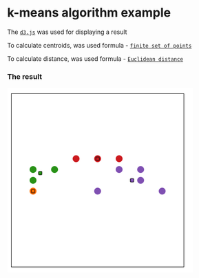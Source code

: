 # k-means algorithm example

The [``d3.js``](https://d3js.org/) was used for displaying a result

To calculate centroids, was used formula - [``finite set of points``](https://en.wikipedia.org/wiki/Centroid)

To calculate distance, was used formula - [``Euclidean distance``](https://en.wikipedia.org/wiki/Euclidean_distance)

### The result
![result](ex.png)


